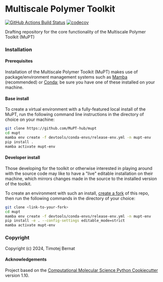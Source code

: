 Multiscale Polymer Toolkit
==============================
[//]: # (Badges)
[![GitHub Actions Build Status](https://github.com/MuPT_Hub/mupt/workflows/CI/badge.svg)](https://github.com/MuPT_Hub/mupt/actions?query=workflow%3ACI)
[![codecov](https://codecov.io/gh/MuPT_Hub/mupt/branch/main/graph/badge.svg)](https://codecov.io/gh/MuPT_Hub/mupt/branch/main)


Drafting repository for the core functionality of the Multiscale Polymer Toolkit (MuPT)

### Installation
#### Prerequisites
Installation of the Multiscale Polymer Toolkit (MuPT) makes use of package/environment management systems such as [Mamba](https://mamba.readthedocs.io/en/latest/installation/mamba-installation.html) (recommended) or [Conda](https://docs.conda.io/projects/conda/en/latest/user-guide/install/index.html); be sure you have one of these installed on your machine.

#### Base install
To create a virtual environment with a fully-featured local install of the MuPT, run the following command line instructions in the directory of choice on your machine:
```sh
git clone https://github.com/MuPT-hub/mupt
cd mupt
mamba env create -f devtools/conda-envs/release-env.yml -n mupt-env
pip install .
mamba activate mupt-env
```

#### Developer install
Those developing for the toolkit or otherwise interested in playing around with the source code may like to have a "live" editable installation on their machine, which mirrors changes made in the source to the installed version of the toolkit.

To create an environment with such an install, [create a fork](https://docs.github.com/en/pull-requests/collaborating-with-pull-requests/working-with-forks/fork-a-repo) of this repo, then run the following commands in the directory of your choice:
```sh
git clone <link-to-your-fork>
cd mupt
mamba env create -f devtools/conda-envs/release-env.yml -n mupt-env
pip install -e . --config-settings editable_mode=strict
mamba activate mupt-env
```


### Copyright

Copyright (c) 2024, Timotej Bernat


#### Acknowledgements
 
Project based on the 
[Computational Molecular Science Python Cookiecutter](https://github.com/molssi/cookiecutter-cms) version 1.10.
